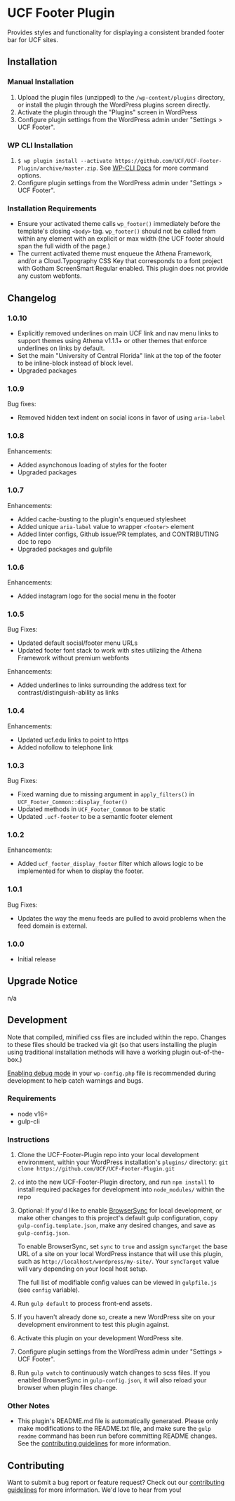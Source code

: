 # UCF Footer Plugin #

Provides styles and functionality for displaying a consistent branded footer bar for UCF sites.


## Installation ##

### Manual Installation ###
1. Upload the plugin files (unzipped) to the `/wp-content/plugins` directory, or install the plugin through the WordPress plugins screen directly.
2. Activate the plugin through the "Plugins" screen in WordPress
3. Configure plugin settings from the WordPress admin under "Settings > UCF Footer".

### WP CLI Installation ###
1. `$ wp plugin install --activate https://github.com/UCF/UCF-Footer-Plugin/archive/master.zip`.  See [WP-CLI Docs](http://wp-cli.org/commands/plugin/install/) for more command options.
2. Configure plugin settings from the WordPress admin under "Settings > UCF Footer".

### Installation Requirements ###
* Ensure your activated theme calls `wp_footer()` immediately before the template's closing `<body>` tag.  `wp_footer()` should not be called from within any element with an explicit or max width (the UCF footer should span the full width of the page.)
* The current activated theme must enqueue the Athena Framework, and/or a Cloud.Typography CSS Key that corresponds to a font project with Gotham ScreenSmart Regular enabled.  This plugin does not provide any custom webfonts.


## Changelog ##

### 1.0.10 ###
* Explicitly removed underlines on main UCF link and nav menu links to support themes using Athena v1.1.1+ or other themes that enforce underlines on links by default.
* Set the main "University of Central Florida" link at the top of the footer to be inline-block instead of block level.
* Upgraded packages

### 1.0.9 ###
Bug fixes:
* Removed hidden text indent on social icons in favor of using `aria-label`

### 1.0.8 ###
Enhancements:
* Added asynchonous loading of styles for the footer
* Upgraded packages

### 1.0.7 ###
Enhancements:
* Added cache-busting to the plugin's enqueued stylesheet
* Added unique `aria-label` value to wrapper `<footer>` element
* Added linter configs, Github issue/PR templates, and CONTRIBUTING doc to repo
* Upgraded packages and gulpfile

### 1.0.6 ###
Enhancements:
* Added instagram logo for the social menu in the footer

### 1.0.5 ###
Bug Fixes:
* Updated default social/footer menu URLs
* Updated footer font stack to work with sites utilizing the Athena Framework without premium webfonts

Enhancements:
* Added underlines to links surrounding the address text for contrast/distinguish-ability as links

### 1.0.4 ###
Enhancements:
* Updated ucf.edu links to point to https
* Added nofollow to telephone link

### 1.0.3 ###
Bug Fixes:
* Fixed warning due to missing argument in `apply_filters()` in `UCF_Footer_Common::display_footer()`
* Updated methods in `UCF_Footer_Common` to be static
* Updated `.ucf-footer` to be a semantic footer element

### 1.0.2 ###
Enhancements:
* Added `ucf_footer_display_footer` filter which allows logic to be implemented for when to display the footer.

### 1.0.1 ###
Bug Fixes:
* Updates the way the menu feeds are pulled to avoid problems when the feed domain is external.

### 1.0.0 ###
* Initial release


## Upgrade Notice ##

n/a


## Development ##

Note that compiled, minified css files are included within the repo.  Changes to these files should be tracked via git (so that users installing the plugin using traditional installation methods will have a working plugin out-of-the-box.)

[Enabling debug mode](https://codex.wordpress.org/Debugging_in_WordPress) in your `wp-config.php` file is recommended during development to help catch warnings and bugs.

### Requirements ###
* node v16+
* gulp-cli

### Instructions ###
1. Clone the UCF-Footer-Plugin repo into your local development environment, within your WordPress installation's `plugins/` directory: `git clone https://github.com/UCF/UCF-Footer-Plugin.git`
2. `cd` into the new UCF-Footer-Plugin directory, and run `npm install` to install required packages for development into `node_modules/` within the repo
3. Optional: If you'd like to enable [BrowserSync](https://browsersync.io) for local development, or make other changes to this project's default gulp configuration, copy `gulp-config.template.json`, make any desired changes, and save as `gulp-config.json`.

    To enable BrowserSync, set `sync` to `true` and assign `syncTarget` the base URL of a site on your local WordPress instance that will use this plugin, such as `http://localhost/wordpress/my-site/`.  Your `syncTarget` value will vary depending on your local host setup.

    The full list of modifiable config values can be viewed in `gulpfile.js` (see `config` variable).
3. Run `gulp default` to process front-end assets.
4. If you haven't already done so, create a new WordPress site on your development environment to test this plugin against.
5. Activate this plugin on your development WordPress site.
6. Configure plugin settings from the WordPress admin under "Settings > UCF Footer".
7. Run `gulp watch` to continuously watch changes to scss files.  If you enabled BrowserSync in `gulp-config.json`, it will also reload your browser when plugin files change.

### Other Notes ###
* This plugin's README.md file is automatically generated. Please only make modifications to the README.txt file, and make sure the `gulp readme` command has been run before committing README changes.  See the [contributing guidelines](https://github.com/UCF/UCF-Footer-Plugin/blob/master/CONTRIBUTING.md) for more information.


## Contributing ##

Want to submit a bug report or feature request?  Check out our [contributing guidelines](https://github.com/UCF/UCF-Footer-Plugin/blob/master/CONTRIBUTING.md) for more information.  We'd love to hear from you!
